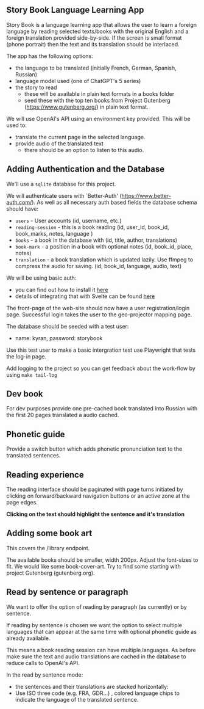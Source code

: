 ## Story Book Language Learning App

Story Book is a language learning app that allows the user to learn a foreign language by reading selected texts/books with the original English and a foreign translation provided side-by-side. If the screen is small format (phone portrait) then the text and its translation should be interlaced.

The app has the following options:
- the language to be translated (initially French, German, Spanish, Russian)
- language model used (one of ChatGPT's 5 series)
- the story to read
  - these will be available in plain text formats in a books folder
  - seed these with the top ten books from Project Gutenberg (https://www.gutenberg.org/) in plain text format.

We will use OpenAI's API using an environment key provided. This will be used to:
- translate the current page in the selected language.
- provide audio of the translated text
  - there should be an option to listen to this audio.

## Adding Authentication and the Database

We'll use a `sqlite` database for this project.

We will authenticate users with `Better-Auth' (https://www.better-auth.com/). As well as all necessary auth based fields the database schema should have:

- `users` - User accounts (id, username, etc.)
- `reading-session` - this is a book reading (id, user_id, book_id, book_marks, notes, language )
- `books` - a book in the database with (id, title, author, translations)
- `book-mark` - a position in a book with optional notes (id, book_id, place, notes)
- `translation` - a book translation which is updated lazily. Use ffmpeg to compress the audio for saving. (id, book_id, language, audio, text)

We will be using basic auth:
- you can find out how to install it [here](https://www.better-auth.com/docs/installation)
- details of integrating that with Svelte can be found [here](https://www.better-auth.com/docs/integrations/svelte-kit)

The front-page of the web-site should now have a user registration/login page. Successful login takes the user to the geo-projector mapping page.

The database should be seeded with a test user:
- name: kyran, password: storybook

Use this test user to make a basic intergration test use Playwright that tests the log-in page.

Add logging to the project so you can get feedback about the work-flow by using `make tail-log`

## Dev book
For dev purposes provide one pre-cached book translated into Russian with the first 20 pages translated a audio cached.

## Phonetic guide
Provide a switch button which adds phonetic pronunciation text to the translated sentences.

## Reading experience
The reading interface should be paginated with page turns initiated by clicking on forward/backward navigation buttons or an active zone at the page edges.

**Clicking on the text should highlight the sentence and it's translation**


## Adding some book art
This covers the /library endpoint.

The available books should be smaller, width 200px. Adjust the font-sizes to fit. We would like some book-cover-art. Try to find some starting with project Gutenberg (gutenberg.org).

## Read by sentence or paragraph

We want to offer the option of reading by paragraph (as currently) or by sentence.

If reading by sentence is chosen we want the option to select multiple languages that can appear at the same time with optional phonetic guide as already available.

This means a book reading session can have multiple languages. As before make sure the text and audio translations are cached in the database to reduce calls to OpenAI's API.

In the read by sentence mode:
- the sentences and their translations are stacked horizontally:
- Use ISO three code (e.g. FRA, GDR...) , colored language chips to indicate the language of the translated sentence.


